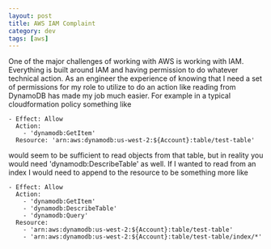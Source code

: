 ```yaml
---
layout: post
title: AWS IAM Complaint
category: dev
tags: [aws]
---
```

One of the major challenges of working with AWS is working with IAM. Everything is built around IAM and having permission to do whatever technical action. As an engineer the experience of knowing that I need a set of permissions for my role to utilize to do an action like reading from DynamoDB has made my job much easier. For example in a typical cloudformation policy something like 
```
- Effect: Allow
  Action:
    - 'dynamodb:GetItem'
  Resource: 'arn:aws:dynamodb:us-west-2:${Account}:table/test-table'

```
would seem to be sufficient to read objects from that table, but in reality you would need 'dynamodb:DescribeTable' as well. If I wanted to read from an index I would need to append to the resource to be something more like 

```
- Effect: Allow
  Action:
    - 'dynamodb:GetItem'
    - 'dynamodb:DescribeTable'
    - 'dynamodb:Query'
  Resource: 
    - 'arn:aws:dynamodb:us-west-2:${Account}:table/test-table'
    - 'arn:aws:dynamodb:us-west-2:${Account}:table/test-table/index/*'

```